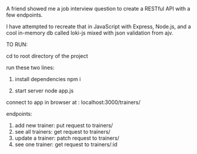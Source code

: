 A friend showed me a job interview question to create a RESTful API with a few endpoints.

I have attempted to recreate that in JavaScript with Express, Node.js, and a cool in-memory db called loki-js mixed with json validation from ajv.

TO RUN:

cd to root directory of the project

run these two lines:

1. install dependencies
npm i

2. start server
node app.js

connect to app in browser at : localhost:3000/trainers/

endpoints:
1. add new trainer: put request to trainers/
2. see all trainers: get request to trainers/
3. update a trainer: patch request to trainers/
4. see one trainer: get request to trainers/:id

